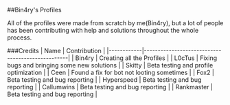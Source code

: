 ##Bin4ry's Profiles

All of the profiles were made from scratch by me(Bin4ry), but a lot of people has been contributing with help and solutions throughout the whole process.


###Credits
| Name       | Contribution                                     |
|------------|--------------------------------------------------|
| Bin4ry     | Creating all the Profiles                        |
| L0cTus     | Fixing bugs and bringing some new solutions      |
| Skitty     | Beta testing and profile optimization            |
| Ceen       | Found a fix for bot not looting sometimes        |
| Fox2       | Beta testing and bug reporting                   |
| Hyperspeed | Beta testing and bug reporting                   |
| Callumwins | Beta testing and bug reporting                   |
| Rankmaster | Beta testing and bug reporting                   |
